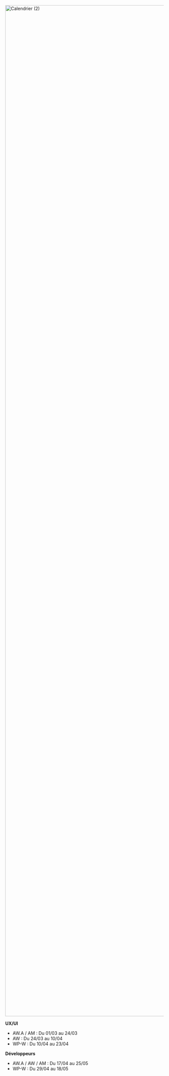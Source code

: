 <img width="3216" alt="Calendrier (2)" src="https://user-images.githubusercontent.com/44671677/233952339-89f51b0c-6a04-4b9b-ad7c-ada15215e684.png">

**UX/UI**

- AW.A / AM : Du 01/03 au 24/03
- AW : Du 24/03 au 10/04
- WP-W : Du 10/04 au 23/04

**Développeurs**

- AW.A / AW / AM : Du 17/04 au 25/05
- WP-W : Du 29/04 au 18/05

